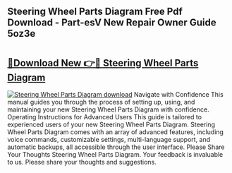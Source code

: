 ## Steering Wheel Parts Diagram Free Pdf Download - Part-esV New Repair Owner Guide 5oz3e

# <h2><a href="http://dfo09v9.blite.top/?on=Steering+Wheel+Parts+Diagram">🔗Download New 👉🔴 Steering Wheel Parts Diagram</a></h2>

[![Steering Wheel Parts Diagram download](https://i.imgur.com/lujVjoI.png)](http://dfo09v9.blite.top/?on=Steering+Wheel+Parts+Diagram)
Navigate with Confidence This manual guides you through the process of setting up, using, and maintaining your new Steering Wheel Parts Diagram with confidence. Operating Instructions for Advanced Users This guide is tailored to experienced users of your new Steering Wheel Parts Diagram. Steering Wheel Parts Diagram comes with an array of advanced features, including voice commands, customizable settings, multi-language support, and automatic backups, all accessible through the user interface. Please Share Your Thoughts Steering Wheel Parts Diagram. Your feedback is invaluable to us. Please share your thoughts and suggestions.
